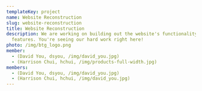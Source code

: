 ```yaml
---
templateKey: project
name: Website Reconstruction
slug: website-reconstruction
title: Website Reconstruction
description: We are working on building out the website's functionality and
  features. You're seeing our hard work right here!
photo: /img/btg_logo.png
member:
  - (David You, dsyou, /img/david_you.jpg)
  - (Harrison Chui, hchui, /img/products-full-width.jpg)
members:
  - (David You, dsyou, /img/david_you.jpg)
  - (Harrison Chui, hchui, /img/david_you.jpg)
---
```

